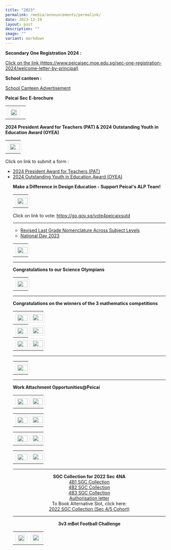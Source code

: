 ```yaml
---
title: "2023"
permalink: /media/announcements/permalink/
date: 2023-12-19
layout: post
description: ""
image: ""
variant: markdown
---
```

<p><b>Secondary One Registration 2024 :</b></p>
<a rel="noopener" target="_blank" href="/sec-one-registration-2024/welcome-letter-by-principal">Click on the link (https://www.peicaisec.moe.edu.sg/sec-one-registration-2024/welcome-letter-by-principal)</a>


<p><b>School canteen :</b></p>
<a rel="noopener" target="_blank" href="/school-canteen-advertisement/school-canteen-advertisement">School Canteen Advertisement</a>

<p><b>Peicai Sec E-brochure</b></p>
<p align="center"><b>   </b>
</p><p align="center"><b></b></p>
<style>
img {
  border: 1px solid #ddd;
  border-radius: 4px;
  padding: 5px;
  width: 150px;
}
img:hover {
  box-shadow: 0 0 2px 1px rgba(43, 36, 36, 1);
}
</style>
<table>
<tbody>
<tr>
<th><a rel="noreferrer noopener" target="_blank" href="/files/PEICAI_brochure_2023_min.pdf"><img src="/images/PEICAI_brochure_2023_1.jpg" style="width:80%;"></a><br></th>
<td><br></td>
</tr></tbody>
</table>


<p></p><p><b>2024 President Award for Teachers (PAT) &amp; 2024 Outstanding Youth in Education Award (OYEA) </b></p>
<table>
<tbody>
<tr>
<th><img style="width: 100%;" src="/images/2024 president award for teachers (pat) &amp; 2024 outstanding youth in education award (oyea).jpg">
</th>
</tr>
</tbody>
</table>
Click on link to submit a form :  
<ul>
<li><a href="/files/2024 president award for teachers (pat).pdf" target="_blank" rel="noopener">
 2024 President Award for Teachers (PAT) </a></li>
<li><a href="/files/2024 outstanding youth in education award (oyea).pdf" target="_blank" rel="noopener">
2024 Outstanding Youth in Education Award (OYEA)</a></li>
	
	

<p></p><p><b>Make a Difference in Design Education - Support Peicai's ALP Team!  </b></p>
<table>
<tbody>
<tr>
<th><img style="width: 100%;" src="/images/vote for peicai x sutd.jpeg">
</th>
</tr>
</tbody>
</table>
Click on link to vote:  <a rel="noopener" target="_blank" href="https://go.gov.sg/vote4peicaixsutd">
https://go.gov.sg/vote4peicaixsutd </a><br>
<hr>
<ul>
<li><a href="/files/letter to parents regarding the change in grade.pdf" target="_blank" rel="noopener">
 Revised Last Grade Nomenclature Across Subject Levels </a></li>
	
<li><a href="/announcements-peicai/national-day-2023/" target="_blank" rel="noopener">National Day 2023</a></li></ul>

<p></p><p><b>            </b></p>
<table>
<tbody>
<tr>
<th><img style="width: 100%;" src="/images/achieved his goals2.jpg"><br>	
</th>
</tr>
</tbody>
</table><hr>

<p></p><p><b>Congratulations to our Science Olympians</b></p>
<table>
<tbody>
<tr>
<th><img style="width: 100%;" src="/images/congratulations to our science olympians.jpg"><br>	
</th>
</tr>
</tbody>
</table><hr>

<p></p><p><b>Congratulations on the winners of the 3 mathematics competitions</b></p>
<table>
<tbody>
<tr>
<th><img style="width: 100%;" src="/images/math competitions 2023_01.JPG"><br>	
</th><td><img style="width: 100%;" src="/images/math competitions 2023_02.JPG"><br>
</td></tr><tr>
<th><img style="width: 100%;" src="/images/math competitions 2023_03.JPG"><br>	
</th><td><img style="width: 100%;" src="/images/math competitions 2023_04.JPG"><br>
</td></tr><tr>
<th><img style="width: 100%;" src="/images/math competitions 2023_05.JPG"><br>	
</th><td><img style="width: 100%;" src="/images/math competitions 2023_06.JPG"><br>	
</td></tr>
</tbody>
</table><hr>

<table>
<tbody>
<tr>
<th><img style="width: 100%;" src="/images/to our dear alumni.jpg"><br>	
</th>
</tr>
</tbody>
</table><hr>
<b>Work Attachment Opportunities@Peicai</b><br>
<table>
<tbody>
<tr>
<th><img style="width: 100%;" src="/images/work attachment opportunities-peicai 01.JPG"><br>	
</th><td><img style="width: 100%;" src="/images/work attachment opportunities-peicai 02.JPG"><br>
</td></tr>
</tbody>
</table>

<table>
<tbody>
<tr>
<th><img style="width: 100%;" src="/images/work attachment opportunities-peicai 03.JPG"><br>	
</th><td><img style="width: 100%;" src="/images/work attachment opportunities-peicai 04.JPG"><br>
</td></tr>
</tbody>
</table>

<table>
<tbody>
<tr>
<th><img style="width: 100%;" src="/images/work attachment opportunities-peicai 05.JPG"><br>	
</th><td><img style="width: 100%;" src="/images/work attachment opportunities-peicai 06.JPG"><br>
</td></tr>
</tbody>
</table>

<table>
<tbody>
<tr>
<th><img style="width: 100%;" src="/images/work attachment opportunities-peicai 07.JPG"><br>	
</th><td><img style="width: 100%;" src="/images/work attachment opportunities-peicai 08.JPG"><br>
</td></tr>
</tbody>
</table><hr>

<p align="center"><b>SGC Collection for 2022 Sec 4NA</b><br>
<a href="/files/4b1 sgc collection.pdf" target="_blank" rel="noopener">4B1 SGC Collection</a><br>
<a href="/files/4b2 sgc collection.pdf" target="_blank" rel="noopener">4B2 SGC Collection</a><br>
<a href="/files/4b3 sgc collection.pdf" target="_blank" rel="noopener">4B3 SGC Collection</a><br>
<a href="/files/authorisation letter.pdf" target="_blank" rel="noopener">Authorisation letter</a><br>
To Book Alternative Slot, click here:	<br><a href="https://docs.google.com/forms/d/e/1FAIpQLSf30HhoPsCMq1RTcsKuMk5O2zyfjjJqO9xLUY08kEkrg_JXvQ/viewform" target="_blank" rel="noopener">2022 SGC Collection (Sec 4/5 Cohort) </a>
</p><hr>


<p align="center"><b>   </b>

</p><p align="center"><b>3v3 mBot Football Challenge</b></p>

<style>
img {
  border: 1px solid #ddd;
  border-radius: 4px;
  padding: 5px;
  width: 150px;
}
img:hover {
  box-shadow: 0 0 2px 1px rgba(43, 36, 36, 1);
}
</style>
<table>
<tbody>
<tr>
<th><a rel="noreferrer noopener" target="_blank" href="/images/3v3 mbot football challenge.png"><img src="/images/3v3 mbot football challenge.png" style="width:80%;"></a><br></th>
<td><a rel="noreferrer noopener" target="_blank" href="/images/mbot 3v3 poster1.jpg"><img src="/images/mbot 3v3 poster1.jpg" style="width: 80%;"></a><br></td>
</tr></tbody>
</table></ul>